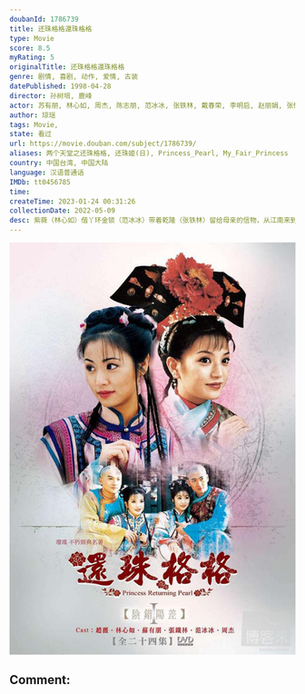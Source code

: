 ```yaml
---
doubanId: 1786739
title: 还珠格格還珠格格
type: Movie
score: 8.5
myRating: 5
originalTitle: 还珠格格還珠格格
genre: 剧情, 喜剧, 动作, 爱情, 古装
datePublished: 1998-04-28
director: 孙树培, 鹿峰
actor: 苏有朋, 林心如, 周杰, 陈志朋, 范冰冰, 张铁林, 戴春荣, 李明启, 赵丽娟, 张恒, 陈莹, 陆诗雨, 刘芳, 薛亦伦, 李楠, 鱼梦洁, 刘芳, 艾洋, 董伟, 苗皓钧, 朱景隆, 王奕, 郑佳欣, 杨东, 王坤, 温海波, 刘伟, 夏治世, 马兆刚
author: 琼瑶
tags: Movie, 
state: 看过
url: https://movie.douban.com/subject/1786739/
aliases: 两个天堂之还珠格格, 还珠姬(日), Princess_Pearl, My_Fair_Princess
country: 中国台湾, 中国大陆
language: 汉语普通话
IMDb: tt0456785
time: 
createTime: 2023-01-24 00:31:26
collectionDate: 2022-05-09
desc: 紫薇（林心如）偕丫环金锁（范冰冰）带着乾隆（张铁林）留给母亲的信物，从江南来到京城想与乾隆相认，发现进宫面圣根本无门，走投无路之际，她们遇上女飞贼小燕子，与之结为好友，不想因机缘巧合，本热心为紫薇帮忙...
---
```


![image](assets/p2370846705.jpg)

Comment: 
---

